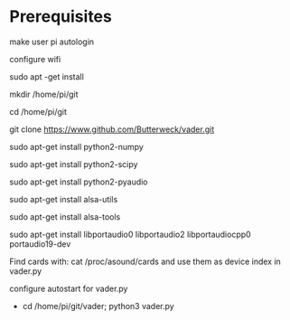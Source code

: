 # Prerequisites

make user pi autologin

configure wifi

sudo apt -get install 

mkdir /home/pi/git

cd /home/pi/git

git clone https://www.github.com/Butterweck/vader.git

sudo apt-get install python2-numpy

sudo apt-get install python2-scipy

sudo apt-get install python2-pyaudio

sudo apt-get install alsa-utils

sudo apt-get install alsa-tools

sudo apt-get install libportaudio0 libportaudio2 libportaudiocpp0 portaudio19-dev

Find cards with: cat /proc/asound/cards and use them as device index in vader.py

configure autostart for vader.py
* cd /home/pi/git/vader; python3 vader.py